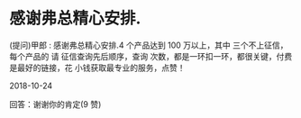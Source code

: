 # 感谢弗总精心安排.

(提问)甲郎 : 感谢弗总精心安排.4 个产品达到 100 万以上，其中 三个不上征信，每个产品的 请 征信查询先后顺序，查询 次数，都是一环扣一环，都很关键，付费是最好的链接，花 小钱获取最专业的服务，点赞！

2018-10-24

回答：谢谢你的肯定(9 赞)